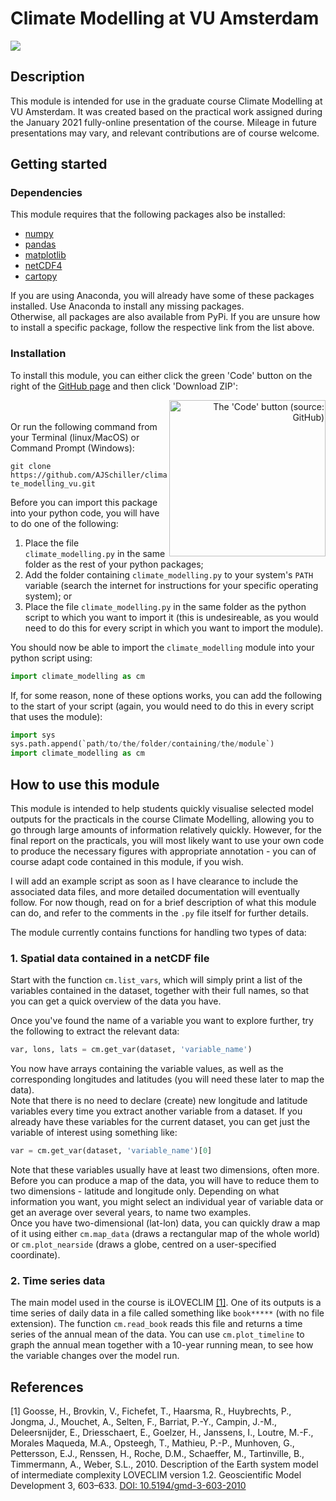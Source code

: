 # Climate Modelling at VU Amsterdam

[![](https://img.shields.io/badge/python-3.7-blue.svg)](https://www.python.org/downloads/)

## Description

This module is intended for use in the graduate course Climate Modelling at VU Amsterdam. It was created based on the practical work assigned during the January 2021 fully-online presentation of the course. Mileage in future presentations may vary, and relevant contributions are of course welcome.

## Getting started

### Dependencies

This module requires that the following packages also be installed:

* [numpy](https://numpy.org/install/)
* [pandas](https://pandas.pydata.org/docs/getting_started/install.html)
* [matplotlib](https://matplotlib.org/users/installing.html)
* [netCDF4](https://pypi.org/project/netCDF4/)
* [cartopy](https://scitools.org.uk/cartopy/docs/latest/installing.html#installing)

If you are using Anaconda, you will already have some of these packages installed. Use Anaconda to install any missing packages.<br>
Otherwise, all packages are also available from PyPi. If you are unsure how to install a specific package, follow the respective link from the list above.

### Installation

To install this module, you can either click the green 'Code' button on the right of the [GitHub page](https://github.com/AJSchiller/climate_modelling_vu) and then click 'Download ZIP':

<p align="right">
<img style="float: right;" src="https://docs.github.com/assets/images/help/repository/code-button.png" alt="The 'Code' button (source: GitHub)" width="250"/>
</p>

<br><br>Or run the following command from your Terminal (linux/MacOS) or Command Prompt (Windows):

`git clone https://github.com/AJSchiller/climate_modelling_vu.git`

Before you can import this package into your python code, you will have to do one of the following:

1. Place the file `climate_modelling.py` in the same folder as the rest of your python packages;
2. Add the folder containing `climate_modelling.py` to your system's `PATH` variable (search the internet for instructions for your specific operating system); or
3. Place the file `climate_modelling.py` in the same folder as the python script to which you want to import it (this is undesireable, as you would need to do this for every script in which you want to import the module).

You should now be able to import the `climate_modelling` module into your python script using:

``` python
import climate_modelling as cm
```

If, for some reason, none of these options works, you can add the following to the start of your script (again, you would need to do this in every script that uses the module):

``` python
import sys
sys.path.append(`path/to/the/folder/containing/the/module`)
import climate_modelling as cm
```

## How to use this module

This module is intended to help students quickly visualise selected model outputs for the practicals in the course Climate Modelling, allowing you to go through large amounts of information relatively quickly. However, for the final report on the practicals, you will most likely want to use your own code to produce the necessary figures with appropriate annotation - you can of course adapt code contained in this module, if you wish.

I will add an example script as soon as I have clearance to include the associated data files, and more detailed documentation will eventually follow. For now though, read on for a brief description of what this module can do, and refer to the comments in the `.py` file itself for further details.

The module currently contains functions for handling two types of data:

### 1. Spatial data contained in a netCDF file

Start with the function `cm.list_vars`, which will simply print a list of the variables contained in the dataset, together with their full names, so that you can get a quick overview of the data you have.

Once you've found the name of a variable you want to explore further, try the following to extract the relevant data:

``` python
var, lons, lats = cm.get_var(dataset, 'variable_name')
```

You now have arrays containing the variable values, as well as the corresponding longitudes and latitudes (you will need these later to map the data).<br>
Note that there is no need to declare (create) new longitude and latitude variables every time you extract another variable from a dataset. If you already have these variables for the current dataset, you can get just the variable of interest using something like:

```python
var = cm.get_var(dataset, 'variable_name')[0]
```

Note that these variables usually have at least two dimensions, often more. Before you can produce a map of the data, you will have to reduce them to two dimensions - latitude and longitude only. Depending on what information you want, you might select an individual year of variable data or get an average over several years, to name two examples.<br>
Once you have two-dimensional (lat-lon) data, you can quickly draw a map of it using either `cm.map_data` (draws a rectangular map of the whole world) or `cm.plot_nearside` (draws a globe, centred on a user-specified coordinate).

### 2. Time series data

The main model used in the course is iLOVECLIM [[1]](#1). One of its outputs is a time series of daily data in a file called something like `book*****` (with no file extension). The function `cm.read_book` reads this file and returns a time series of the annual mean of the data. You can use `cm.plot_timeline` to graph the annual mean together with a 10-year running mean, to see how the variable changes over the model run.


## References

<a name="1"></a>
[1] Goosse, H., Brovkin, V., Fichefet, T., Haarsma, R., Huybrechts, P., Jongma, J., Mouchet, A., Selten, F., Barriat, P.-Y., Campin, J.-M., Deleersnijder, E., Driesschaert, E., Goelzer, H., Janssens, I., Loutre, M.-F., Morales Maqueda, M.A., Opsteegh, T., Mathieu, P.-P., Munhoven, G., Pettersson, E.J., Renssen, H., Roche, D.M., Schaeffer, M., Tartinville, B., Timmermann, A., Weber, S.L., 2010. Description of the Earth system model of intermediate complexity LOVECLIM version 1.2. Geoscientific Model Development 3, 603–633. [DOI: 10.5194/gmd-3-603-2010](https://doi.org/10.5194/gmd-3-603-2010)
